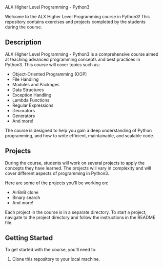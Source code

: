 ALX Higher Level Programming - Python3

Welcome to the ALX Higher Level Programming course in Python3! This repository contains exercises and projects completed by the students during the course.

## Description

ALX Higher Level Programming - Python3 is a comprehensive course aimed at teaching advanced programming concepts and best practices in Python3. This course will cover topics such as:

* Object-Oriented Programming (OOP)
* File Handling
* Modules and Packages
* Data Structures
* Exception Handling
* Lambda Functions
* Regular Expressions
* Decorators
* Generators
* And more!

The course is designed to help you gain a deep understanding of Python programming, and how to write efficient, maintainable, and scalable code.

## Projects

During the course, students will work on several projects to apply the concepts they have learned. The projects will vary in complexity and will cover different aspects of programming in Python3.

Here are some of the projects you'll be working on:

* AirBnB clone
* Binary search
* And more!

Each project in the course is in a separate directory. To start a project, navigate to the project directory and follow the instructions in the README file.

## Getting Started

To get started with the course, you'll need to:

1. Clone this repository to your local machine. 

```bash
